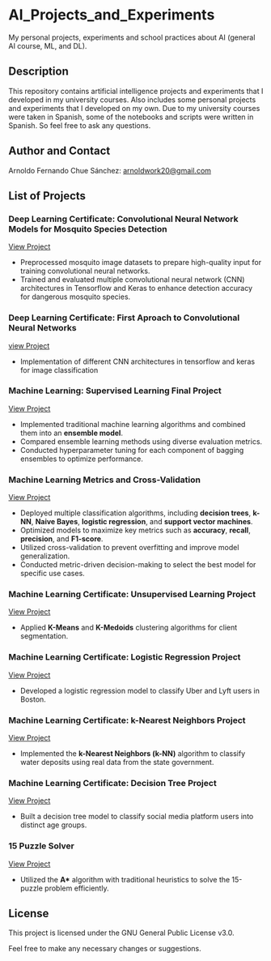 # AI_Projects_and_Experiments
My personal projects, experiments and school practices about AI (general AI course, ML, and DL).

## Description
This repository contains artificial intelligence projects and experiments that I developed in my university courses. Also includes some personal projects and experiments that I developed on my own. Due to my university courses were taken in Spanish, some of the notebooks and scripts were written in Spanish. So feel free to ask any questions.

## Author and Contact
Arnoldo Fernando Chue Sánchez: arnoldwork20@gmail.com

## List of Projects  

### Deep Learning Certificate: Convolutional Neural Network Models for Mosquito Species Detection
[View Project](DL_Certification/DL_mosquito/Tarea2_Arnoldo.ipynb)
- Preprocessed mosquito image datasets to prepare high-quality input for training convolutional neural networks.
- Trained and evaluated multiple convolutional neural network (CNN) architectures in Tensorflow and Keras to enhance detection accuracy for dangerous mosquito species.

### Deep Learning Certificate: First Aproach to Convolutional Neural Networks
[view Project](DL_Certification/DL_CNN_first_approach/Tarea1_Arnoldo.ipynb)
- Implementation of different CNN architectures in tensorflow and keras for image classification

### Machine Learning: Supervised Learning Final Project  
[View Project](ML_Supervised_Learning_ML_Class_Project)  
- Implemented traditional machine learning algorithms and combined them into an **ensemble model**.  
- Compared ensemble learning methods using diverse evaluation metrics.  
- Conducted hyperparameter tuning for each component of bagging ensembles to optimize performance.  

### Machine Learning Metrics and Cross-Validation  
[View Project](ML_Metrics_And_Cross_Validation/Proyecto.ipynb)  
- Deployed multiple classification algorithms, including **decision trees**, **k-NN**, **Naive Bayes**, **logistic regression**, and **support vector machines**.  
- Optimized models to maximize key metrics such as **accuracy**, **recall**, **precision**, and **F1-score**.  
- Utilized cross-validation to prevent overfitting and improve model generalization.  
- Conducted metric-driven decision-making to select the best model for specific use cases.  

### Machine Learning Certificate: Unsupervised Learning Project  
[View Project](ML_Certification/ML_Certificate_Practice_KMeans_KMedoids/Tarea4_ArnoldoFernandoChueSánchez.ipynb)  
- Applied **K-Means** and **K-Medoids** clustering algorithms for client segmentation.  

### Machine Learning Certificate: Logistic Regression Project  
[View Project](ML_Certification/ML_Certificate_Practice_Logistic_Regresion)  
- Developed a logistic regression model to classify Uber and Lyft users in Boston.  

### Machine Learning Certificate: k-Nearest Neighbors Project  
[View Project](ML_Certification/ML_Certificate_Practice_KNN/Tarea3_ArnoldoFernandoChueSánchez.ipynb)  
- Implemented the **k-Nearest Neighbors (k-NN)** algorithm to classify water deposits using real data from the state government.  

### Machine Learning Certificate: Decision Tree Project  
[View Project](ML_Certification/ML_Certificate_Practice_Decision_Tree_Clasification/Tarea1_ArnoldoFernandoChueSánchez.ipynb)  
- Built a decision tree model to classify social media platform users into distinct age groups.  

### 15 Puzzle Solver  
[View Project](15_puzzle/15_puzzle_classic.ipynb)  
- Utilized the **A\*** algorithm with traditional heuristics to solve the 15-puzzle problem efficiently.  


## License
This project is licensed under the GNU General Public License v3.0.

Feel free to make any necessary changes or suggestions.